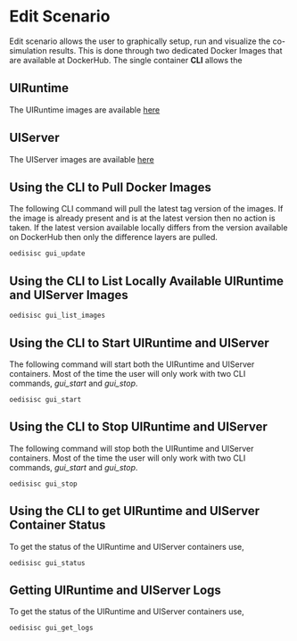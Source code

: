 # Edit Scenario

Edit scenario allows the user to graphically setup, run and visualize the co-simulation results. This is done through two dedicated Docker Images that are available at DockerHub. The single container **CLI** allows the  

## UIRuntime

The UIRuntime images are available [here](https://hub.docker.com/r/openenergydatainitiative/uiruntime)

## UIServer

The UIServer images are available [here](https://hub.docker.com/r/openenergydatainitiative/uiserver)

## Using the CLI to Pull Docker Images

The following CLI command will pull the latest tag version of the images. If the image is already present and is at the latest version then no action is taken. If the latest version available locally differs from the version available on DockerHub then only the difference layers are pulled.

    oedisisc gui_update

## Using the CLI to List Locally Available UIRuntime and UIServer Images

    oedisisc gui_list_images

## Using the CLI to Start UIRuntime and UIServer

The following command will start both the UIRuntime and UIServer containers. Most of the time the user will only work with two CLI commands, *gui_start* and *gui_stop*.

    oedisisc gui_start

## Using the CLI to Stop UIRuntime and UIServer

The following command will stop both the UIRuntime and UIServer containers. Most of the time the user will only work with two CLI commands, *gui_start* and *gui_stop*.

    oedisisc gui_stop

## Using the CLI to get UIRuntime and UIServer Container Status

To get the status of the UIRuntime and UIServer containers use,

    oedisisc gui_status

## Getting UIRuntime and UIServer Logs

To get the status of the UIRuntime and UIServer containers use,

    oedisisc gui_get_logs